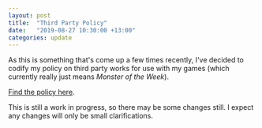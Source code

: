 ```yaml
---
layout: post
title:  "Third Party Policy"
date:   "2019-08-27 10:30:00 +13:00"
categories: update
---
```

As this is something that's come up a few times recently, I've decided to codify my policy on third party works for use with my games (which currently really just means _Monster of the Week_).

[Find the policy here](/third_party_policy).

This is still a work in progress, so there may be some changes still. I expect any changes will only be small clarifications.